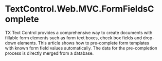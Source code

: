 # TextControl.Web.MVC.FormFieldsComplete
TX Text Control provides a comprehensive way to create documents with fillable form elements such as form text boxes, check box fields and drop-down elements. This article shows how to pre-complete form templates with known form field values automatically. The data for the pre-completion process is directly merged from a database.
